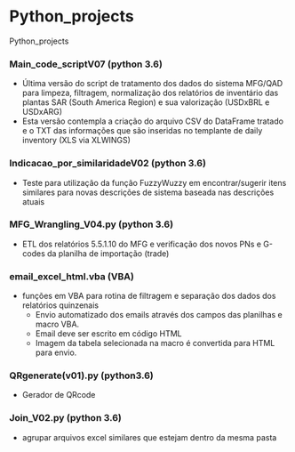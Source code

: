 # Python_projects
Python_projects

### Main_code_scriptV07 (python 3.6)
* Última versão do script de tratamento dos dados do sistema MFG/QAD para limpeza, filtragem, normalização dos relatórios de inventário das plantas SAR (South America Region) e sua valorização (USDxBRL e USDxARG)
* Esta versão contempla a criação do arquivo CSV do DataFrame tratado e o TXT das informações que são inseridas no templante de daily inventory (XLS via XLWINGS)

### Indicacao_por_similaridadeV02 (python 3.6)
* Teste para utilização da função FuzzyWuzzy em encontrar/sugerir itens similares para novas descrições de sistema baseada nas descrições atuais

### MFG_Wrangling_V04.py (python 3.6)
* ETL dos relatórios 5.5.1.10 do MFG e verificação dos novos PNs e G-codes da planilha de importação (trade)

### email_excel_html.vba (VBA)
* funções em VBA para rotina de filtragem e separação dos dados dos relatórios quinzenais
  - Envio automatizado dos emails através dos campos das planilhas e macro VBA.
  - Email deve ser escrito em código HTML
  - Imagem da tabela selecionada na macro é convertida para HTML para envio.

### QRgenerate(v01).py (python3.6)
* Gerador de QRcode

### Join_V02.py (python 3.6)
* agrupar arquivos excel similares que estejam dentro da mesma pasta
